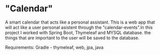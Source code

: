# "Calendar"
A smart calendar that acts like a personal assistant.
This is a web app that will act like a user personal asistent through
the "calendar-events".In this project I worked with Spring Boot, 
Thymeleaf and MYSQL database. the things that are important to the 
user will be saved to the database.

Requirements:
Gradle - thymeleaf, web, jpa, java
